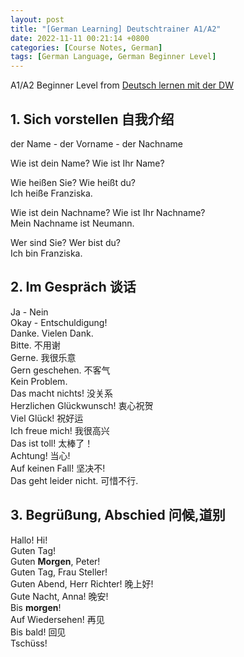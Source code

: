 ```yaml
---
layout: post
title: "[German Learning] Deutschtrainer A1/A2"
date: 2022-11-11 00:21:14 +0800
categories: [Course Notes, German]
tags: [German Language, German Beginner Level]
---
```


A1/A2 Beginner Level from [Deutsch lernen mit der DW](https://www.youtube.com/watch?v=b245wpgcnCs&list=PLs7zUO7VPyJ6DriUjBzat65Vtr89it2wX&index=1)


## 1. Sich vorstellen 自我介绍
der Name - der Vorname - der Nachname  <br />

Wie ist dein Name?
Wie ist Ihr Name?  <br />

Wie heißen Sie?
Wie heißt du?      
Ich heiße Franziska.  <br />

Wie ist dein Nachname?
Wie ist Ihr Nachname?      <br />
Mein Nachname ist Neumann.  <br />

Wer sind Sie?
Wer bist du?  <br />
Ich bin Franziska.

## 2. Im Gespräch 谈话
Ja - Nein  <br />
Okay - Entschuldigung!  <br />
Danke. Vielen Dank. <br />
Bitte. 不用谢<br />
Gerne. 我很乐意<br />
Gern geschehen. 不客气<br />
Kein Problem. <br />
Das macht nichts! 没关系<br />
Herzlichen Glückwunsch! 衷心祝贺<br />
Viel Glück! 祝好运 <br />
Ich freue mich!  我很高兴<br />
Das ist toll! 太棒了！  <br />
Achtung! 当心!<br />
Auf keinen Fall! 坚决不!<br />
Das geht leider nicht. 可惜不行.


## 3. Begrüßung, Abschied 问候,道别
Hallo! Hi!  <br />
Guten Tag!  <br />
Guten __Morgen__, Peter!  <br />
Guten Tag, Frau Steller! <br />
Guten Abend, Herr Richter! 晚上好!<br />
Gute Nacht, Anna! 晚安!<br />
Bis __morgen__! <br />
Auf Wiedersehen! 再见<br />
Bis bald! 回见<br />
Tschüss!








